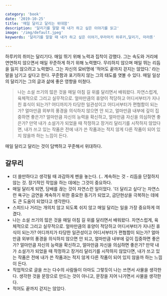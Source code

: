 ```yaml
---

category: 'book'
date: '2019-10-25'
title: '매일 달리고 달리는 위대함'
description: '달리기를 말할 때 내가 하고 싶은 이야기를 읽고'
image: '/img/default.jpeg'
keywords: '달리기를 말할 때 내가 하고 싶은 이야기,무라마키 하루키,달리기, 마라톤'

---
```


하루키의 취미는 달리기다. 매일  뛰기 위해 노력과 집착이 강했다. 그는 속도와 거리에 연연하지 않으면서 매일 꾸준하게 하기 위해 노력했다. 무리하지 않으며 매일 뛰는 리듬을 잃지 않으려고 노력했다. 그는 자신의 묘비명에 '적어도 끝까지 걷지는 않았다.'  라는 말을 남기고 싶다고 한다. 꾸준함과 포기하지 않는 그의 태도를 엿볼 수 있다. 매일 일상의 달리기는 그의 글과 삶에 좋은 영향을 미쳤다.

> 나는 소설 쓰기의 많은 것을 매일 아침 길 위를 달리면서 배워왔다. 자연스럽게, 육체적으로 그리고 실무적으로. 얼마만큼의 휴양이 적당하고 어디서부터가 지나친 휴식이 되는가? 어디까지가 타당한 일관성이고 어디서부터가 편협함이 되는가? 얼마만큼 외부의 풍경을 의식하지 않으면 안 되고, 얼마만큼 내부에 깊이 집중하면 좋은가? 얼마만큼 자신의 능력을 확신하고, 얼마만큼 자신을 의심하면 좋은가? 만약 내가 소설가가 되었을 때 작정하고 장거리 달리기를 시작하지 않았다면, 내가 쓰고 있는 작품은 전에 내가 쓴 작품과는 적지 않게 다른 작품이 되어 있지 않을까 하는 느낌이 든다.

매일 달리고 달리는 것이 담백하고 꾸준해서 위대하다.

## 갈무리

- 더 쓸만하다고 생각될 때 과감하게 펜을 놓는다. (.. 계속하는 것 - 리듬을 단절하지 않는 것. 장기적인 작업을 하는 데에는 그것이 중요하다.
- 매일 달리게 되면, 담배를 끊는 것이 자연스런 일이었다. '더 달리고 싶다'는 자연스런 욕구는 금연을 계속하기 위한 중요한 동기가 되었고, 금단현상을 극복하는 데에도 큰 도움이 되었다고 생각한다.
- 스피드나 거리는 개의치 않고 되도록 쉬지 않고 매일 달리는 일을 가장 중요하게 여겼다.
- 나는 소설 쓰기의 많은 것을 매일 아침 길 위를 달리면서 배워왔다. 자연스럽게, 육체적으로 그리고 실무적으로. 얼마만큼의 휴양이 적당하고 어디서부터가 지나친 휴식이 되는가? 어디까지가 타당한 일관성이고 어디서부터가 편협함이 되는가? 얼마만큼 외부의 풍경을 의식하지 않으면 안 되고, 얼마만큼 내부에 깊이 집중하면 좋은가? 얼마만큼 자신의 능력을 확신하고, 얼마만큼 자신을 의심하면 좋은가? 만약 내가 소설가가 되었을 때 작정하고 장거리 달리기를 시작하지 않았다면, 내가 쓰고 있는 작품은 전에 내가 쓴 작품과는 적지 않게 다른 작품이 되어 있지 않을까 하는 느낌이 든다.
- 직업적으로 글을 쓰는 다수의 사람들이 아마도 그렇듯이 나는 쓰면서 사물을 생각한다. 생각한 것을 문장으로 만드는 것이 아니고, 문장을 지어 나가면서 사물을 생각한다.
- 적어도 끝까지 걷지는 않았다.
